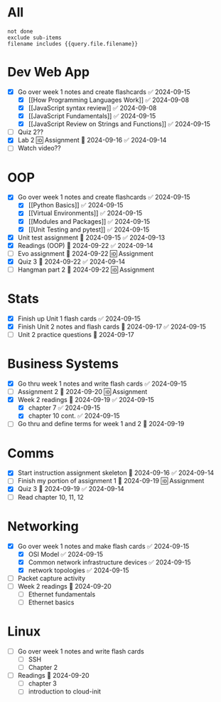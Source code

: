 # All
```tasks
not done
exclude sub-items
filename includes {{query.file.filename}}
```

# Dev Web App
- [x] Go over week 1 notes and create flashcards ✅ 2024-09-15
	- [x] [[How Programming Languages Work]] ✅ 2024-09-08
	- [x] [[JavaScript syntax review]] ✅ 2024-09-08
	- [x] [[JavaScript Fundamentals]] ✅ 2024-09-15
	- [x] [[JavaScript Review on Strings and Functions]] ✅ 2024-09-15
- [ ] Quiz 2??
- [x] Lab 2 🆔 Assignment 📅 2024-09-16 ✅ 2024-09-14
- [ ] Watch video??
# OOP
- [x] Go over week 1 notes and create flashcards ✅ 2024-09-15
	- [x] [[Python Basics]] ✅ 2024-09-15
	- [x] [[Virtual Environments]] ✅ 2024-09-15
	- [x] [[Modules and Packages]] ✅ 2024-09-15
	- [x] [[Unit Testing and pytest]] ✅ 2024-09-15
- [x] Unit test assignment 📅 2024-09-15 ✅ 2024-09-13
- [x] Readings (OOP) 📅 2024-09-22 ✅ 2024-09-14
- [ ] Evo assignment 📅 2024-09-22 🆔 Assignment
- [x] Quiz 3 📅 2024-09-22 ✅ 2024-09-14
- [ ] Hangman part 2 📅 2024-09-22 🆔 Assignment
# Stats
- [x] Finish up Unit 1 flash cards ✅ 2024-09-15
- [x] Finish Unit 2 notes and flash cards 📅 2024-09-17 ✅ 2024-09-15
- [ ] Unit 2 practice questions 📅 2024-09-17 
# Business Systems
- [x] Go thru week 1 notes and write flash cards ✅ 2024-09-15
- [ ] Assignment 2 📅 2024-09-20 🆔 Assignment
- [x] Week 2 readings 📅 2024-09-19 ✅ 2024-09-15
	- [x] chapter 7 ✅ 2024-09-15
	- [x] chapter 10 cont. ✅ 2024-09-15
- [ ] Go thru and define terms for week 1 and 2 📅 2024-09-19 
# Comms
- [x] Start instruction assignment skeleton 📅 2024-09-16 ✅ 2024-09-14
- [ ] Finish my portion of assignment 1 📅 2024-09-19 🆔 Assignment
- [x] Quiz 3 📅 2024-09-19 ✅ 2024-09-14
- [ ] Read chapter 10, 11, 12
# Networking
- [x] Go over week 1 notes and make flash cards ✅ 2024-09-15
	- [x] OSI Model ✅ 2024-09-15
	- [x] Common network infrastructure devices ✅ 2024-09-15
	- [x] network topologies ✅ 2024-09-15
- [ ] Packet capture activity
- [ ] Week 2 readings 📅 2024-09-20 
	- [ ] Ethernet fundamentals
	- [ ] Ethernet basics
# Linux
- [ ] Go over week 1 notes and write flash cards
	- [ ] SSH
	- [ ] Chapter 2
- [ ] Readings 📅 2024-09-20 
	- [ ] chapter 3
	- [ ] introduction to cloud-init
